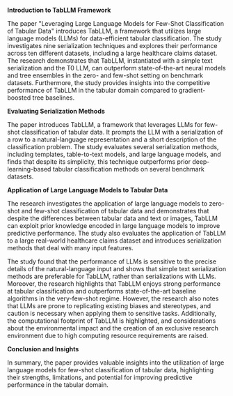**Introduction to TabLLM Framework**

The paper "Leveraging Large Language Models for Few-Shot Classification of Tabular Data" introduces TabLLM, a framework that utilizes large language models (LLMs) for data-efficient tabular classification. The study investigates nine serialization techniques and explores their performance across ten different datasets, including a large healthcare claims dataset. The research demonstrates that TabLLM, instantiated with a simple text serialization and the T0 LLM, can outperform state-of-the-art neural models and tree ensembles in the zero- and few-shot setting on benchmark datasets. Furthermore, the study provides insights into the competitive performance of TabLLM in the tabular domain compared to gradient-boosted tree baselines.

**Evaluating Serialization Methods**

The paper introduces TabLLM, a framework that leverages LLMs for few-shot classification of tabular data. It prompts the LLM with a serialization of a row to a natural-language representation and a short description of the classification problem. The study evaluates several serialization methods, including templates, table-to-text models, and large language models, and finds that despite its simplicity, this technique outperforms prior deep-learning-based tabular classification methods on several benchmark datasets.

**Application of Large Language Models to Tabular Data**

The research investigates the application of large language models to zero-shot and few-shot classification of tabular data and demonstrates that despite the differences between tabular data and text or images, TabLLM can exploit prior knowledge encoded in large language models to improve predictive performance. The study also evaluates the application of TabLLM to a large real-world healthcare claims dataset and introduces serialization methods that deal with many input features.

The study found that the performance of LLMs is sensitive to the precise details of the natural-language input and shows that simple text serialization methods are preferable for TabLLM, rather than serializations with LLMs. Moreover, the research highlights that TabLLM enjoys strong performance at tabular classification and outperforms state-of-the-art baseline algorithms in the very-few-shot regime. However, the research also notes that LLMs are prone to replicating existing biases and stereotypes, and caution is necessary when applying them to sensitive tasks. Additionally, the computational footprint of TabLLM is highlighted, and considerations about the environmental impact and the creation of an exclusive research environment due to high computing resource requirements are raised.

**Conclusion and Insights**

In summary, the paper provides valuable insights into the utilization of large language models for few-shot classification of tabular data, highlighting their strengths, limitations, and potential for improving predictive performance in the tabular domain.
